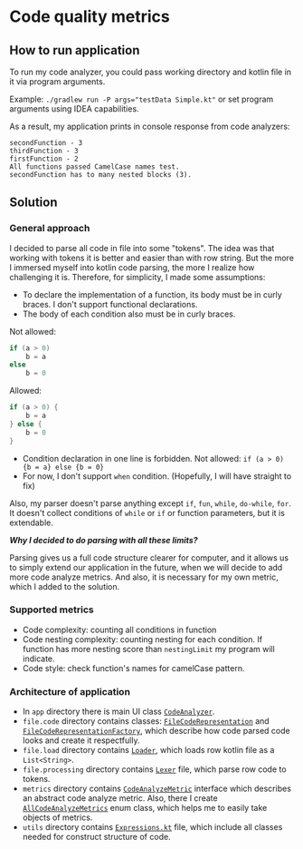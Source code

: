 # Code quality metrics

## How to run application
To run my code analyzer, you could pass working directory and kotlin file in it via program arguments.

Example: `./gradlew run -P args="testData Simple.kt"` or set program arguments using IDEA capabilities.

As a result, my application prints in console response from code analyzers:
```
secondFunction - 3
thirdFunction - 3
firstFunction - 2
All functions passed CamelCase names test.
secondFunction has to many nested blocks (3).
```

## Solution
### General approach
I decided to parse all code in file into some "tokens". 
The idea was that working with tokens it is better and easier than with row string. 
But the more I immersed myself into kotlin code parsing, the more I realize how challenging it is. 
Therefore, for simplicity, I made some assumptions:
- To declare the implementation of a function, its body must be in curly braces. 
I don't support functional declarations.
- The body of each condition also must be in curly braces.

Not allowed: 
```kotlin
if (a > 0)
    b = a
else 
    b = 0
```
Allowed:
```kotlin
if (a > 0) {
    b = a
} else {
    b = 0
}
```
- Condition declaration in one line is forbidden. 
Not allowed: `if (a > 0) {b = a} else {b = 0}`
- For now, I don't support `when` condition. (Hopefully, I will have straight to fix)

Also, my parser doesn't parse anything except `if`, `fun`, `while`, `do-while`, `for`.
It doesn't collect conditions of `while` or `if` or function parameters, but it is extendable.

**_Why I decided to do parsing with all these limits?_**

Parsing gives us a full code structure clearer for computer, and it allows us to simply extend our application in 
the future, when we will decide to add more code analyze metrics. 
And also, it is necessary for my own metric, which I added to the solution.

### Supported metrics
- Code complexity: counting all conditions in function
- Code nesting complexity: counting nesting for each condition. 
If function has more nesting score than `nestingLimit` my program will indicate.
- Code style: check function's names for camelCase pattern.  

### Architecture of application
- In `app` directory there is main UI class [`CodeAnalyzer`](src/main/kotlin/app/CodeAnalyzer.kt).
- `file.code` directory contains classes:
[`FileCodeRepresentation`](src/main/kotlin/file/code/FileCodeRepresentation.kt) and
[`FileCodeRepresentationFactory`](src/main/kotlin/file/code/FileCodeRepresentationFactory.kt), which
describe how code parsed code looks and create it respectfully.
- `file.load` directory contains [`Loader`](src/main/kotlin/file/load/Loader.kt), which loads row kotlin file as a `List<String>`.
- `file.processing` directory contains [`Lexer`](src/main/kotlin/file/processing/Lexer.kt) file, which parse row code to tokens.
- `metrics` directory contains [`CodeAnalyzeMetric`](src/main/kotlin/metrics/CodeAnalyzeMetric.kt) interface
which describes an abstract code analyze metric.
Also, there I create [`AllCodeAnalyzeMetrics`](src/main/kotlin/metrics/AllCodeAnalyzeMetrics.kt) enum class,
which helps me to easily take objects of metrics.
- `utils` directory contains [`Expressions.kt`](src/main/kotlin/utils/Expressions.kt) file, which include all
classes needed for construct structure of code. 
